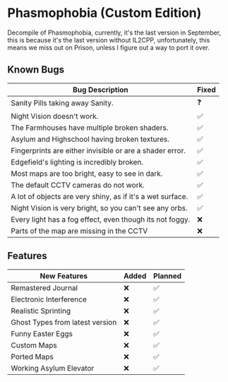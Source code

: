 # Phasmophobia (Custom Edition)
Decompile of Phasmophobia, currently, it's the last version in September, this is because it's the last version without IL2CPP, unfortunately,
this means we miss out on Prison, unless I figure out a way to port it over.
## Known Bugs

| Bug Description                                           | Fixed |
|-----------------------------------------------------------|-------|
| Sanity Pills taking away Sanity.                          | ❓    |
| Night Vision doesn't work.                                | ✅    |
| The Farmhouses have multiple broken shaders.              | ✅    |
| Asylum and Highschool having broken textures.             | ✅    |
| Fingerprints are either invisible or are a shader error.  | ✅    |
| Edgefield's lighting is incredibly broken.                | ✅    |
| Most maps are too bright, easy to see in dark.            | ✅    |
| The default CCTV cameras do not work.                     | ✅    |
| A lot of objects are very shiny, as if it's a wet surface.| ✅    |
| Night Vision is very bright, so you can't see any orbs.   | ✅    |
| Every light has a fog effect, even though its not foggy.  | ❌    |
| Parts of the map are missing in the CCTV                  | ❌    |

## Features

| New Features                        | Added | Planned |
|-------------------------------------|-------|---------|
| Remastered Journal                  | ❌    | ✅      |
| Electronic Interference             | ❌    | ✅      |
| Realistic Sprinting                 | ❌    | ✅      |
| Ghost Types from latest version     | ❌    | ✅      |
| Funny Easter Eggs                   | ❌    | ✅      |
| Custom Maps                         | ❌    | ✅      |
| Ported Maps                         | ❌    | ✅      |
| Working Asylum Elevator             | ❌    | ✅      |
